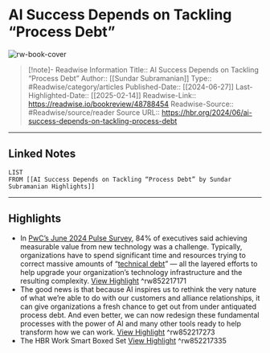 # AI Success Depends on Tackling “Process Debt”

![rw-book-cover](https://readwise-assets.s3.amazonaws.com/media/uploaded_book_covers/profile_174804/Jun24_27_AnttiKalevi.jpg)
<br>
>[!note]- Readwise Information
>Title:: AI Success Depends on Tackling “Process Debt”
>Author:: [[Sundar Subramanian]]
>Type:: #Readwise/category/articles
>Published-Date:: [[2024-06-27]]
>Last-Highlighted-Date:: [[2025-02-14]]
>Readwise-Link:: https://readwise.io/bookreview/48788454
>Readwise-Source:: #Readwise/source/reader
>Source URL:: https://hbr.org/2024/06/ai-success-depends-on-tackling-process-debt
--- 

## Linked Notes
```dataview
LIST
FROM [[AI Success Depends on Tackling “Process Debt” by Sundar Subramanian Highlights]]
```

---

## Highlights
- In [PwC’s June 2024 Pulse Survey](https://www.pwc.com/us/en/library/pulse-survey/finding-opportunity-in-business-reinvention.html), 84% of executives said achieving measurable value from new technology was a challenge. Typically, organizations have to spend significant time and resources trying to correct massive amounts of “[technical debt](https://hbr.org/2021/12/effective-digital-transformation-relies-on-a-shared-language)” — all the layered efforts to help upgrade your organization’s technology infrastructure and the resulting complexity. [View Highlight](https://readwise.io/open/852217171) ^rw852217171
- The good news is that because AI inspires us to rethink the very nature of what we’re able to do with our customers and alliance relationships, it can give organizations a fresh chance to get out from under antiquated process debt. And even better, we can now redesign these fundamental processes with the power of AI and many other tools ready to help transform how we can work. [View Highlight](https://readwise.io/open/852217273) ^rw852217273
- The HBR Work Smart Boxed Set [View Highlight](https://readwise.io/open/852217335) ^rw852217335
